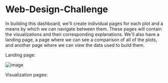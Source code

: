 # Web-Design-Challenge
In building this dashboard, we'll create individual pages for each plot and a means by which we can navigate between them. These pages will contain the visualizations and their corresponding explanations. We'll also have a landing page, a page where we can see a comparison of all of the plots, and another page where we can view the data used to build them.

Landing page:

![image](https://user-images.githubusercontent.com/79819331/120378120-0660a700-c2ec-11eb-9e80-e1ee82dfca34.png)

Visualization pages:

